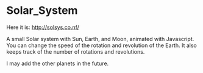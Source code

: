 # Solar_System
Here it is:
http://solsys.co.nf/

A small Solar system with Sun, Earth, and Moon, animated with Javascript.
You can change the speed of the rotation and revolution of the Earth. 
It also keeps track of the number of rotations and revolutions.

I may add the other planets in the future.

